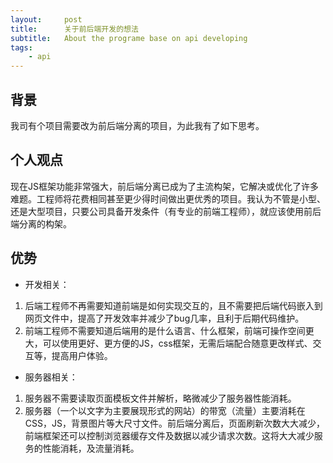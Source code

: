 ```yaml
---
layout:     post
title:      关于前后端开发的想法
subtitle:   About the programe base on api developing
tags:
    - api
---
```


## 背景

我司有个项目需要改为前后端分离的项目，为此我有了如下思考。

## 个人观点

现在JS框架功能非常强大，前后端分离已成为了主流构架，它解决或优化了许多难题。工程师将花费相同甚至更少得时间做出更优秀的项目。我认为不管是小型、还是大型项目，只要公司具备开发条件（有专业的前端工程师），就应该使用前后端分离的构架。

## 优势

- 开发相关：

1. 后端工程师不再需要知道前端是如何实现交互的，且不需要把后端代码嵌入到网页文件中，提高了开发效率并减少了bug几率，且利于后期代码维护。
2. 前端工程师不需要知道后端用的是什么语言、什么框架，前端可操作空间更大，可以使用更好、更方便的JS，css框架，无需后端配合随意更改样式、交互等，提高用户体验。

- 服务器相关：

1. 服务器不需要读取页面模板文件并解析，略微减少了服务器性能消耗。
2. 服务器（一个以文字为主要展现形式的网站）的带宽（流量）主要消耗在CSS，JS，背景图片等大尺寸文件。前后端分离后，页面刷新次数大大减少，前端框架还可以控制浏览器缓存文件及数据以减少请求次数。这将大大减少服务的性能消耗，及流量消耗。